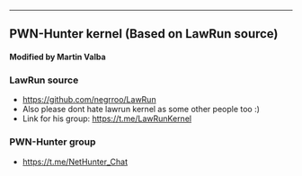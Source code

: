 ----------------------------------------------------------------------------------
PWN-Hunter kernel (Based on LawRun source)
----------------------------------------------------------------------------------
#### Modified by Martin Valba ###

### LawRun source ###
* https://github.com/negrroo/LawRun
* Also please dont hate lawrun kernel as some other people too :)
* Link for his group: https://t.me/LawRunKernel

### PWN-Hunter group ###
* https://t.me/NetHunter_Chat
